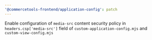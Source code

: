 ```yaml
---
'@commercetools-frontend/application-config': patch
---
```


Enable configuration of `media-src` content security policy in `headers.csp['media-src']` field of `custom-application-config.mjs` and `custom-view-config.mjs`
